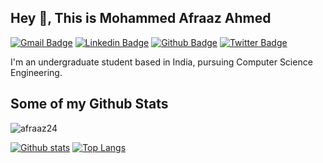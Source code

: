 ## Hey 👋, This is Mohammed Afraaz Ahmed
[![Gmail Badge](https://img.shields.io/badge/-afraaza74@gmail.com-c14438?style=flat&logo=Gmail&logoColor=white&link=mailto:afraaza74@gmail.com)](mailto:afraaza74@gmail.com) 
[![Linkedin Badge](https://img.shields.io/badge/-mohammedafraazahmed-0072b1?style=flat&logo=Linkedin&logoColor=white&link=https://www.linkedin.com/in/mohammedafraazahmed/)](https://www.linkedin.com/in/mohammedafraazahmed/) [![Github Badge](https://img.shields.io/badge/-afraaz24-grey?style=flat&logo=github&logoColor=white&link=https://github.com/afraaz24/)](https://www.github.com/afraaz24/) [![Twitter Badge](https://img.shields.io/badge/-hyderabad_60_-00acee?style=flat&logo=twitter&logoColor=white&link=https://twitter.com/hyderabad_60_/)](https://www.twitter.com/hyderabad_60_/) <p align='left'>I'm an undergraduate student based in India, pursuing Computer Science Engineering.</p>
## Some of my Github Stats
<p align=left> <img src=https://komarev.com/ghpvc/?username=afraaz24 alt=afraaz24 /> </p>

[![Github stats](https://github-readme-stats.vercel.app/api?username=afraaz24&show_icons=true&include_all_commits=true)](https://github.com/afraaz24/github-readme-stats)
[![Top Langs](https://github-readme-stats.vercel.app/api/top-langs/?username=afraaz24&layout=compact)](https://github.com/afraaz24/github-readme-stats)
